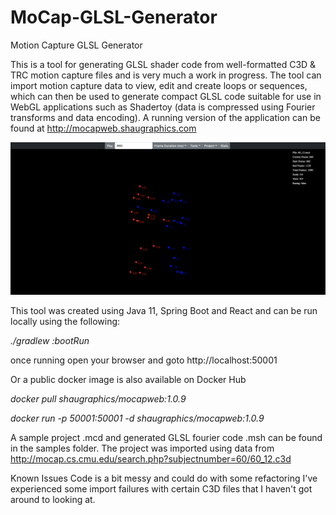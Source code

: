 # MoCap-GLSL-Generator
Motion Capture GLSL Generator

This is a tool for generating GLSL shader code from well-formatted C3D & TRC motion capture files and is very much 
a work in progress. The tool can import motion capture data to view, edit and create loops or sequences, which 
can then be used to generate compact GLSL code suitable for use in 
WebGL applications such as Shadertoy (data is compressed using Fourier transforms and data encoding).
A running version of the application can be found at http://mocapweb.shaugraphics.com

![mocap-screenshot](mocap-screenshot.png)

This tool was created using Java 11, Spring Boot and React and can be run locally using the following:

*./gradlew :bootRun*

once running open your browser and goto http://localhost:50001

Or a public docker image is also available on Docker Hub

*docker pull shaugraphics/mocapweb:1.0.9*

*docker run -p 50001:50001 -d shaugraphics/mocapweb:1.0.9*

A sample project .mcd and generated GLSL fourier code .msh can be found in the samples folder. 
The project was imported using data from http://mocap.cs.cmu.edu/search.php?subjectnumber=60/60_12.c3d

Known Issues
Code is a bit messy and could do with some refactoring
I've experienced some import failures with certain C3D files that I haven't got around to looking at.





